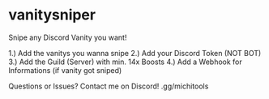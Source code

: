 # vanitysniper
Snipe any Discord Vanity you want!

1.) Add the vanitys you wanna snipe
2.) Add your Discord Token (NOT BOT) 
3.) Add the Guild (Server) with min. 14x Boosts
4.) Add a Webhook for Informations (if vanity got sniped)

Questions or Issues? Contact me on Discord! .gg/michitools
